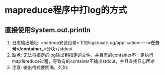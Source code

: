 # mapreduce程序中打log的方式

## 直接使用System.out.println
1. 日志输出地址: <hadoop安装目录>下的logs/userLog/application——******<任务号>/container_******<分块>/stdout
2. 缺点: 无法将指定的log输出到指定的文件，并且有的container不一定执行map和reduce过程，导致有的container不输出stdout，并且查找日志困难
3. 注意: 输出格式要明确，列如: <title>: <content>。 title要有区别度，content不适宜过长。 